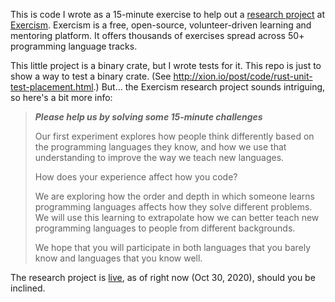 This is code I wrote as a 15-minute exercise to help out a [research project](https://research.exercism.io/) at [Exercism](https://exercism.io). Exercism is a free, open-source, volunteer-driven learning and mentoring platform. It offers thousands of exercises spread across 50+ programming language tracks.

This little project is a binary crate, but I wrote tests for it. This repo is just to show a way to test a binary crate. (See http://xion.io/post/code/rust-unit-test-placement.html.) But... the Exercism research project sounds intriguing, so here's a bit more info:

> _**Please help us by solving some 15-minute challenges**_
>
> Our first experiment explores how people think differently based on the programming languages they know, and how we use that understanding to improve the way we teach new languages.
>
> How does your experience affect how you code?
>
> We are exploring how the order and depth in which someone learns programming languages affects how they solve different problems. We will use this learning to extrapolate how we can better teach new programming languages to people from different backgrounds.
>
> We hope that you will participate in both languages that you barely know and languages that you know well.

The research project is [live](https://research.exercism.io/experiments/1), as of right now (Oct 30, 2020), should you be inclined.
